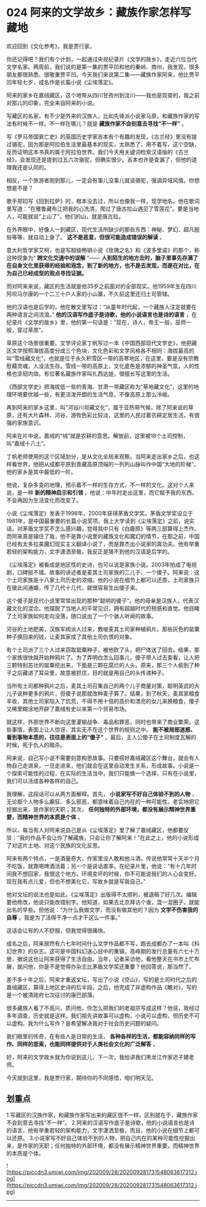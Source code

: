 # 024 阿来的文学故乡：藏族作家怎样写藏地

欢迎回到《文化参考》，我是贾行家。

你还记得吧？我们有个计划，一起通过央视纪录片《文学的故乡》，走近六位当代文学名家。两周前，我们说的是第一集的贾平凹和他的秦岭、商州，我发现，很多朋友都很熟悉、很敬重贾平凹。今天我们来说第二集——藏族作家阿来，他比贾平凹年轻七岁，成名作是长篇小说《尘埃落定》。

阿来的家乡在嘉绒藏区，这个地带从四川甘孜州到汶川——我也是现查的，我之前对那儿的印象，完全来自阿来的小说。

写藏区的名家，有不少是外来的汉族人，比如先锋派小说家马原，和藏族作家的写法有时候不一样。不一样在哪儿？就是 **藏族作家不会刻意去寻找“不一样”** 。

写《罗马帝国衰亡史》的英国历史学家吉本有个有趣的发现，《古兰经》里没有提过骆驼，因为那是阿拉伯生活里最基本的现实，太熟悉了，用不着写，这个空缺，反而证明这本书真的属于阿拉伯世界。我们今天用关键词检索汉语版的《古兰经》，会发现还是提到过五六次骆驼，但确实很少。吉本也许是查漏了，但他的道理我还是认同的。

相反，一个旅游者刚到那儿，一定会有事儿没事儿就谈骆驼，强调异域风情。你想想是不是？

歌手郑钧写《回到拉萨》时，根本没去过，所以也像我一样，现学地名。他在歌词里写道：“在雅鲁藏布江把我的心洗清，爬过了唐古拉山遇见了雪莲花”。要是当地人，可能就说“上山了”，他们的山，就是唐古拉。

在外界眼中，好像人一到藏区，现代生活所缺少的那些东西：神秘、梦幻、超凡脱俗等等，就自动上身了。 **这不是恶意，但很可能造成错误的解读** 。

意大利哲学家艾柯，也是写超级畅销小说《玫瑰之名》和《波多里诺》的那个，称这种现象为“ **跨文化交通中的误解** ”—— **人到陌生的地方去时，脑子里事先存满了在自身文化里获得的经验和观念，到了新的地方，也不是去发现，而是在对比，在为自己已经成型的观点寻找证据。**

而对阿来来说，藏区的生活就是他35岁之前面对的全部现实。他1959年生在四川阿坝马尔康的一个二三十户人家的小山寨，不久前这里还归土司管辖。

他的汉语也是后学的，他在散文里写过：“从童年时代起，一个藏族人注定就要在两种语言之间流浪。” **他的汉语写作底子是诗歌，他的小说语言也是诗的语言** ，在纪录片《文学的故乡》里，他的第一句话是：“现在，诗人，帝王一般，巫师一般，穿过草原”。

草原这个场景很重要。文学评论家丁帆写过一本《中国西部现代文学史》，他把藏区文学按照海拔高度分成三个色块，文化色彩和文学风格各不相同：海拔最高的叫“雪线藏文化”，也就是位于永久积雪区一带的高寒地区，在这里，要是没有宗教慰藉灵魂，人没法生存。雪线一带的高原上，文化底色是浓郁的神圣气氛，人的性格也坚韧内敛。有位著名藏族作家叫扎西达娃，很擅长写这里的生活。

《西部文学史》把海拔低一些的青海、甘肃一带藏区称为“草地藏文化”，这里的地理环境要优越一些，有更活泼开朗的生活气息，不像高原上那么冷峻。

再到阿来的家乡这里，叫“河谷川坝藏文化”，属于亚热带气候，除了阿来说的草原，还有大片森林、河谷，游牧色彩比较淡，这里的人民过着农耕定居生活，有很强的家族意识。

阿来在片中说，嘉绒的“绒”就是农耕的意思。解放前，这里被18个土司控制，叫“嘉绒十八土”。

丁帆老师使用的这个区域划分，是从文化全局来观察。当阿来走出家乡之后，也这样看世界，他把从成都平原到青藏高原顶端的一列列山脉叫作中国“大地的阶梯”，他的家乡是其中最低的一阶。

他说，复杂多变的地理，预示着不一样的生存方式，不一样的文化。这对个人来说，是一种 **新的精神启示和引领** 。他说：中年时走出这里，而它赋予我的东西，不会再因为生活变化而改变了。

小说《尘埃落定》发表于1998年，2000年获得茅盾文学奖。茅盾文学奖设立于1981年，是中国最重要的长篇小说奖项。我上大学读到《尘埃落定》之前，说实话，对茅盾文学奖不怎么感兴趣，觉得其中只有《白鹿原》等两三部算得上杰作。而阿来真是镇住了我，他不是靠小说里的藏族文化和魔幻的情节，在那之前，中国已经有太多拉美魔幻现实主义翻译小说了，而是靠杰出小说家的真功夫。他有举重若轻的架构能力，文字潇洒至极，我反正是猜不到他的汉语是后学的。

《尘埃落定》被看成是地区性的史诗，也可以说是家族小说。2003年拍成了电视剧，口碑挺不错。故事的讲述者是麦其土司家族的二儿子、一个傻子。阿来说：这个土司家族是十八家土司历史的浓缩。他的小说在细节上都可以还原，土司家族只在彼此间通婚，传了几代十几代，就很容易生出傻子来。

这个傻子是现代小说里常常出现的那种“聪明的傻子”。他的母亲是汉族人，代表汉藏文化的混合。他摆脱了当地人的平常见识，拥有超越时代的预感和直觉。他目睹了土司家族如何走向没落，随口说出了一个个骇人听闻的故事。

河谷的土地肥美，汉族军阀派人过来，教唆麦其土司家种植鸦片。那些灰色的罂粟种子换回来的钱，让麦其家成了其他土司仇恨的对象。

有个土司派了三个人过来窃取罂粟种子，被他砍了头，把尸体送了回去。结果，那个家族很快就开始种鸦片了。为了弄明白怎么回事儿，傻子带人过去查看，让人把三颗特别茁壮的罂粟挖出来，下面是三颗在腐烂的人头。原来，那三个人偷到了种子之后藏进了耳朵里，故意被抓住，目的就是用自己的头传递种子。

当所有土司都种鸦片之后，麦其土司召集自己的两个儿子商量对策，聪明英武的大儿子说种更多的鸦片，但傻子说那就改种麦子算了。结果，到了秋天，麦其家粮食丰收，其他土司家陷入了饥荒，不得不用十倍的高价和漂亮的女儿来换粮食，傻子又稀里糊涂地开辟了嘉绒有史以来第一个贸易市场。

就这样，外部世界不断向这里灌输战争、毒品和罪恶，同时也带来了商业繁荣。这些事情，表面上让人惊讶，其实无不在这个世界的规则之中。 **能不被局部迷惑、看到事物本质的，往往是表面上的“傻子”** 。最后，主人公傻子在土司制度瓦解的时候，死于仇人的暗杀。

阿来说，自己写小说不需要刻意构思故事。只要搭好嘉绒藏区这个舞台，就会有人物自己走进来，一旦走进来，他们就会在这里自动发生关系，形成故事。小说是一个探索可能性的过程，在实际的生活当中，我们只能做一个选择，只有在小说里，我们可以活成各种各样的自己。

我理解，这段话可以从两方面解释。首先， **小说家写不好自己体验不到的人物** ，无论那个人物多么癫狂、多么邪恶，都意味着自己内在的一种可能性。老实地把它挖掘出来，是作家的天职；其次， **任何独特的外部环境，都没有展示精神世界重要，而精神世界的本质是个体** 。

所以，每当有人对阿来说自己是从《尘埃落定》里了解了嘉绒藏区，他都要反驳：“我的作品不会让你了解藏族，只会让你了解阿来！”在此之上，他的小说形成了对这片土地、对这个民族的文化反思。

阿来有两个特点，一是酒量奇大，作家里没人敢和他斗酒，传说他常常十天半个月不吃饭，就靠喝啤酒活着；另一个是说话直率。在纪录片里，他说：“有十几年时间我不想回家，我恨这个地方。环境变坏的时候，你不可能说我们的人心会变好。现在我有点儿爱，但也不想美化它，写故乡就是写我自己。”

他对文坛的说法也是如此。《尘埃落定》出版得不太顺利，被退稿了好几次。编辑要他修改，他说只能改错别字。他知道，如果去北京拜访个谁，混一混圈子，就能出名的早些。但他说：“为什么我做文学，而没有做其他的？因为 **文学不伤害我的自尊** 。我是为了活得干净一点才干这么一件事。”

这话会让有的人不舒服，但我觉得很痛快。

成名之后，阿来居然有六七年时间什么文学作品都不写，跑去成都办了一本叫《科幻世界》的杂志。这可是中国科幻迷心目中的重镇，高峰期的发行总量有六七十万册，据说这也让阿来获得了生活自由。当年，记者采访他，看他整天在书市上忙布展，就问他，你是不是觉得办杂志比茅盾文学奖还重要？他回答说，那当然了。

差不多十年之后，阿来才重返文坛，写出了小说《空山》，写的是土司时代之后的嘉绒藏区，算得上地区史诗的后半段。之后，他完成了非虚构作品《瞻对》，写的是一个被清政府七次征讨的康巴部落。

很多藏族人看了不高兴，质问他，你怎么把我们的老祖宗写成这样？他说，我经过多年调查，历史就是这样。我们祖先讲故事可以虚构，小说可以虚构，但历史不可以虚构。我为什么写作？是希望解决我对于社会历史问题的疑问。

我们眼里的传奇，在有些人是日常的生活， **各种各样的生活，都能容纳同样的写作、同样的思索，也能同样提供对于人类社会文化的广泛解答** 。

好，阿来的文学故乡就为你说到这儿，下一次，我给讲我们黑龙江作家迟子建老师。

今天就到这里，我是贾行家，期待你的不同感悟，咱们明天见。

## 划重点

1.写藏区的汉族作家，和藏族作家写出来的藏区很不一样，区别就在于，藏族作家不会刻意去寻找“不一样”。
2.阿来的汉语写作底子是诗歌，他的小说语言也是诗的语言，他有举重若轻的架构能力，文字潇洒至极，而且，他的小说在细节上都可以还原。
3.小说家写不好自己体验不到的人物，把自己内在的某种可能性挖掘出来，是作家的天职；任何独特的外部环境，都没有展示精神世界重要，而精神世界的本质是个体。


![https://piccdn3.umiwi.com/img/202009/28/202009281731548063617312.jpg](https://piccdn3.umiwi.com/img/202009/28/202009281731548063617312.jpg)

---
